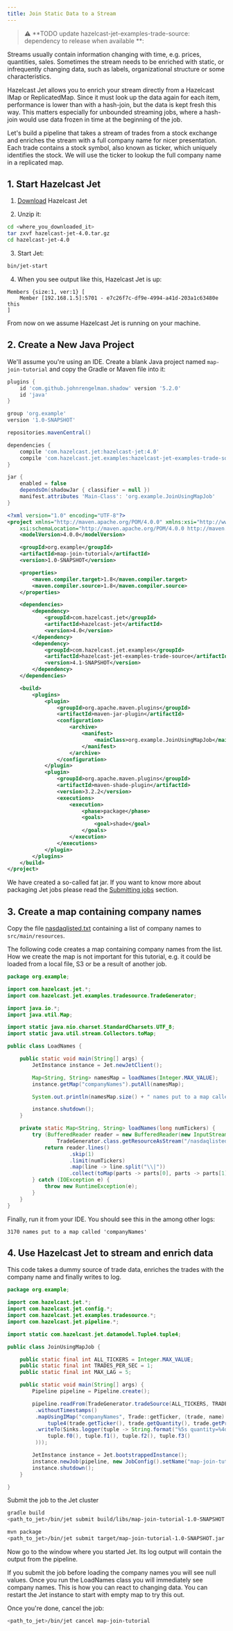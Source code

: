 ```yaml
---
title: Join Static Data to a Stream
---
```


> :warning: **TODO update hazelcast-jet-examples-trade-source:
> dependency to release when available **:

Streams usually contain information changing with time, e.g. prices,
quantities, sales. Sometimes the stream needs to be enriched with
static, or infrequently changing data, such as labels, organizational
structure or some characteristics.

Hazelcast Jet allows you to enrich your stream directly from a
Hazelcast IMap or ReplicatedMap.
Since it must look up the data again for each item, performance is
lower than with a hash-join, but the data is kept fresh this way.
This matters especially for unbounded streaming jobs, where a
hash-join would use data frozen in time at the beginning of the job.

Let's build a pipeline that takes a stream of trades from a stock
exchange and enriches the stream with a full company name for
nicer presentation.
Each trade contains a stock symbol, also known as ticker, which
uniquely identifies the stock.
We will use the ticker to lookup the full company name in a replicated map.

## 1. Start Hazelcast Jet

1. [Download](https://github.com/hazelcast/hazelcast-jet/releases/download/v4.0/hazelcast-jet-4.0.tar.gz)
  Hazelcast Jet

2. Unzip it:

```bash
cd <where_you_downloaded_it>
tar zxvf hazelcast-jet-4.0.tar.gz
cd hazelcast-jet-4.0
```

3. Start Jet:

```bash
bin/jet-start
```

4. When you see output like this, Hazelcast Jet is up:

```text
Members {size:1, ver:1} [
    Member [192.168.1.5]:5701 - e7c26f7c-df9e-4994-a41d-203a1c63480e this
]
```

From now on we assume Hazelcast Jet is running on your machine.

## 2. Create a New Java Project

We'll assume you're using an IDE. Create a blank Java project named
`map-join-tutorial` and copy the Gradle or Maven file into it:

<!--DOCUSAURUS_CODE_TABS-->

<!--Gradle-->

```groovy
plugins {
    id 'com.github.johnrengelman.shadow' version '5.2.0'
    id 'java'
}

group 'org.example'
version '1.0-SNAPSHOT'

repositories.mavenCentral()

dependencies {
    compile 'com.hazelcast.jet:hazelcast-jet:4.0'
    compile 'com.hazelcast.jet.examples:hazelcast-jet-examples-trade-source:4.1-SNAPSHOT'
}

jar {
    enabled = false
    dependsOn(shadowJar { classifier = null })
    manifest.attributes 'Main-Class': 'org.example.JoinUsingMapJob'
}

```

<!--Maven-->

```xml
<?xml version="1.0" encoding="UTF-8"?>
<project xmlns="http://maven.apache.org/POM/4.0.0" xmlns:xsi="http://www.w3.org/2001/XMLSchema-instance"
    xsi:schemaLocation="http://maven.apache.org/POM/4.0.0 http://maven.apache.org/xsd/maven-4.0.0.xsd">
    <modelVersion>4.0.0</modelVersion>

    <groupId>org.example</groupId>
    <artifactId>map-join-tutorial</artifactId>
    <version>1.0-SNAPSHOT</version>

    <properties>
        <maven.compiler.target>1.8</maven.compiler.target>
        <maven.compiler.source>1.8</maven.compiler.source>
    </properties>

    <dependencies>
        <dependency>
            <groupId>com.hazelcast.jet</groupId>
            <artifactId>hazelcast-jet</artifactId>
            <version>4.0</version>
        </dependency>
        <dependency>
            <groupId>com.hazelcast.jet.examples</groupId>
            <artifactId>hazelcast-jet-examples-trade-source</artifactId>
            <version>4.1-SNAPSHOT</version>
        </dependency>
    </dependencies>

    <build>
        <plugins>
            <plugin>
                <groupId>org.apache.maven.plugins</groupId>
                <artifactId>maven-jar-plugin</artifactId>
                <configuration>
                    <archive>
                        <manifest>
                            <mainClass>org.example.JoinUsingMapJob</mainClass>
                        </manifest>
                    </archive>
                </configuration>
            </plugin>
            <plugin>
                <groupId>org.apache.maven.plugins</groupId>
                <artifactId>maven-shade-plugin</artifactId>
                <version>3.2.2</version>
                <executions>
                    <execution>
                        <phase>package</phase>
                        <goals>
                            <goal>shade</goal>
                        </goals>
                    </execution>
                </executions>
            </plugin>
        </plugins>
    </build>
</project>
```

<!--END_DOCUSAURUS_CODE_TABS-->

We have created a so-called fat jar.
If you want to know more about packaging Jet jobs please read the
[Submitting jobs](../get-started/submit-job.md) section.

## 3. Create a map containing company names

Copy the file [nasdaqlisted.txt](assets/nasdaqlisted.txt) containing a
list of company names to `src/main/resources`.

The following code creates a map containing company names from the list.
How we create the map is not important for this tutorial,
e.g. it could be loaded from a local file, S3 or be a result of another
job.

```java
package org.example;

import com.hazelcast.jet.*;
import com.hazelcast.jet.examples.tradesource.TradeGenerator;

import java.io.*;
import java.util.Map;

import static java.nio.charset.StandardCharsets.UTF_8;
import static java.util.stream.Collectors.toMap;

public class LoadNames {

    public static void main(String[] args) {
        JetInstance instance = Jet.newJetClient();

        Map<String, String> namesMap = loadNames(Integer.MAX_VALUE);
        instance.getMap("companyNames").putAll(namesMap);

        System.out.println(namesMap.size() + " names put to a map called 'companyNames'");

        instance.shutdown();
    }

    private static Map<String, String> loadNames(long numTickers) {
        try (BufferedReader reader = new BufferedReader(new InputStreamReader(
                TradeGenerator.class.getResourceAsStream("/nasdaqlisted.txt"), UTF_8))) {
            return reader.lines()
                    .skip(1)
                    .limit(numTickers)
                    .map(line -> line.split("\\|"))
                    .collect(toMap(parts -> parts[0], parts -> parts[1]));
        } catch (IOException e) {
            throw new RuntimeException(e);
        }
    }
}

```

Finally, run it from your IDE. You should see this in the among other logs:

```text
3170 names put to a map called 'companyNames'
```

## 4. Use Hazelcast Jet to stream and enrich data

This code takes a dummy source of trade data, enriches the trades with
the company name and finally writes to log.

```java
package org.example;

import com.hazelcast.jet.*;
import com.hazelcast.jet.config.*;
import com.hazelcast.jet.examples.tradesource.*;
import com.hazelcast.jet.pipeline.*;

import static com.hazelcast.jet.datamodel.Tuple4.tuple4;

public class JoinUsingMapJob {

    public static final int ALL_TICKERS = Integer.MAX_VALUE;
    public static final int TRADES_PER_SEC = 1;
    public static final int MAX_LAG = 5;

    public static void main(String[] args) {
        Pipeline pipeline = Pipeline.create();

        pipeline.readFrom(TradeGenerator.tradeSource(ALL_TICKERS, TRADES_PER_SEC, MAX_LAG))
         .withoutTimestamps()
         .mapUsingIMap("companyNames", Trade::getTicker, (trade, name) ->
             tuple4(trade.getTicker(), trade.getQuantity(), trade.getPrice(), name))
         .writeTo(Sinks.logger(tuple -> String.format("%5s quantity=%4d, price=%d (%s)",
             tuple.f0(), tuple.f1(), tuple.f2(), tuple.f3()
         )));

        JetInstance instance = Jet.bootstrappedInstance();
        instance.newJob(pipeline, new JobConfig().setName("map-join-tutorial"));
        instance.shutdown();
    }

}
```

Submit the job to the Jet cluster

<!--DOCUSAURUS_CODE_TABS-->

<!--Gradle-->

```bash
gradle build
<path_to_jet>/bin/jet submit build/libs/map-join-tutorial-1.0-SNAPSHOT.jar
```

<!--Maven-->

```bash
mvn package
<path_to_jet>/bin/jet submit target/map-join-tutorial-1.0-SNAPSHOT.jar
```

<!--END_DOCUSAURUS_CODE_TABS-->

Now go to the window where you started Jet. Its log output will contain
the output from the pipeline.

If you submit the job before loading the company names you will see
null values.
Once you run the LoadNames class you will immediately see company
names.
This is how you can react to changing data.
You can restart the Jet instance to start with empty map to try this out.

Once you're done, cancel the job:

```bash
<path_to_jet>/bin/jet cancel map-join-tutorial
```
